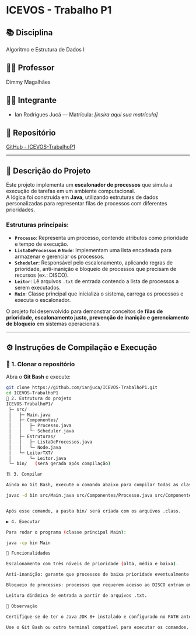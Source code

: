 # ICEVOS - Trabalho P1

## 📚 Disciplina
Algoritmo e Estrutura de Dados I  

## 👨‍🏫 Professor
Dimmy Magalhães  

## 👨‍🎓 Integrante
- Ian Rodrigues Jucá — Matrícula: *[insira aqui sua matrícula]*  

## 🔗 Repositório
[GitHub - ICEVOS-TrabalhoP1](https://github.com/ianjuca/ICEVOS-TrabalhoP1)

---

## 📌 Descrição do Projeto
Este projeto implementa um **escalonador de processos** que simula a execução de tarefas em um ambiente computacional.  
A lógica foi construída em **Java**, utilizando estruturas de dados personalizadas para representar filas de processos com diferentes prioridades.  

### Estruturas principais:
- **`Processo`**: Representa um processo, contendo atributos como prioridade e tempo de execução.  
- **`ListaDeProcessos` e `Node`**: Implementam uma lista encadeada para armazenar e gerenciar os processos.  
- **`Scheduler`**: Responsável pelo escalonamento, aplicando regras de prioridade, anti-inanição e bloqueio de processos que precisam de recursos (ex.: DISCO).  
- **`Leitor`**: Lê arquivos `.txt` de entrada contendo a lista de processos a serem executados.  
- **`Main`**: Classe principal que inicializa o sistema, carrega os processos e executa o escalonador.  

O projeto foi desenvolvido para demonstrar conceitos de **filas de prioridade, escalonamento justo, prevenção de inanição e gerenciamento de bloqueio** em sistemas operacionais.

---

## ⚙️ Instruções de Compilação e Execução

### 🔽 1. Clonar o repositório
Abra o **Git Bash** e execute:
```bash
git clone https://github.com/ianjuca/ICEVOS-TrabalhoP1.git
cd ICEVOS-TrabalhoP1
📂 2. Estrutura do projeto
ICEVOS-TrabalhoP1/
 ├─ src/
 │   ├─ Main.java
 │   ├─ Componentes/
 │   │   ├─ Processo.java
 │   │   └─ Scheduler.java
 │   ├─ Estruturas/
 │   │   ├─ ListaDeProcessos.java
 │   │   └─ Node.java
 │   └─ LeitorTXT/
 │       └─ Leitor.java
 └─ bin/   (será gerada após compilação)

🏗️ 3. Compilar

Ainda no Git Bash, execute o comando abaixo para compilar todas as classes para a pasta bin:

javac -d bin src/Main.java src/Componentes/Processo.java src/Componentes/Scheduler.java src/Estruturas/ListaDeProcessos.java src/Estruturas/Node.java src/LeitorTXT/Leitor.java


Após esse comando, a pasta bin/ será criada com os arquivos .class.

▶️ 4. Executar

Para rodar o programa (classe principal Main):

java -cp bin Main

🚀 Funcionalidades

Escalonamento com três níveis de prioridade (alta, média e baixa).

Anti-inanição: garante que processos de baixa prioridade eventualmente sejam executados.

Bloqueio de processos: processos que requerem acesso ao DISCO entram em lista de bloqueados até a liberação do recurso.

Leitura dinâmica de entrada a partir de arquivos .txt.

📖 Observação

Certifique-se de ter o Java JDK 8+ instalado e configurado no PATH antes de compilar.

Use o Git Bash ou outro terminal compatível para executar os comandos.


